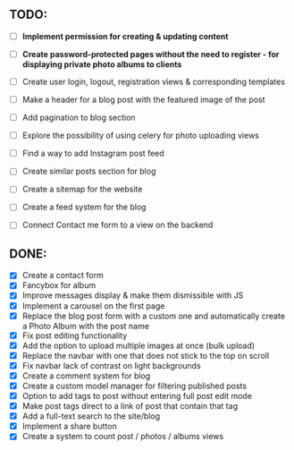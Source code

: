 ## TODO:
- [ ] **Implement permission for creating & updating content**
- [ ] **Create password-protected pages without the need to register - for displaying private photo albums to clients**
- [ ] Create user login, logout, registration views & corresponding templates
- [ ] Make a header for a blog post with the featured image of the post
- [ ] Add pagination to blog section
- [ ] Explore the possibility of using celery for photo uploading views
- [ ] Find a way to add Instagram post feed
- [ ] Create similar posts section for blog
- [ ] Create a sitemap for the website
- [ ] Create a feed system for the blog
- [ ] Connect Contact me form to a view on the backend


## DONE:
- [x] Create a contact form
- [x] Fancybox for album
- [x] Improve messages display & make them dismissible with JS
- [x] Implement a carousel on the first page
- [x] Replace the blog post form with a custom one and automatically create a Photo Album with the post name
- [x] Fix post editing functionality 
- [x] Add the option to upload multiple images at once (bulk upload)
- [x] Replace the navbar with one that does not stick to the top on scroll
- [x] Fix  navbar lack of contrast on light backgrounds
- [x] Create a comment system for blog
- [x] Create a custom model manager for filtering published posts
- [x] Option to add tags to post without entering full post edit mode
- [x] Make post tags direct to a link of post that contain that tag 
- [x] Add a full-text search to the site/blog
- [x] Implement a share button
- [x] Create a system to count post / photos / albums views 
